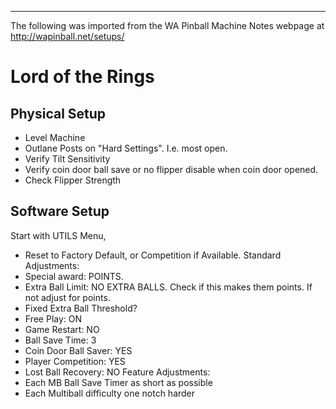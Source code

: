 ***
The following was imported from the WA Pinball Machine Notes webpage at http://wapinball.net/setups/
# Lord of the Rings
## Physical Setup
-   Level Machine
-   Outlane Posts on "Hard Settings". I.e. most open.
-   Verify Tilt Sensitivity
-   Verify coin door ball save or no flipper disable when coin door opened.
-   Check Flipper Strength
## Software Setup
Start with UTILS Menu,
-   Reset to Factory Default, or Competition if Available.
Standard Adjustments:
-   Special award: POINTS.
-   Extra Ball Limit: NO EXTRA BALLS. Check if this makes them points. If not adjust for points.
-   Fixed Extra Ball Threshold?
-   Free Play: ON
-   Game Restart: NO
-   Ball Save Time: 3
-   Coin Door Ball Saver: YES
-   Player Competition: YES
-   Lost Ball Recovery: NO
Feature Adjustments:
-   Each MB Ball Save Timer as short as possible
-   Each Multiball difficulty one notch harder
